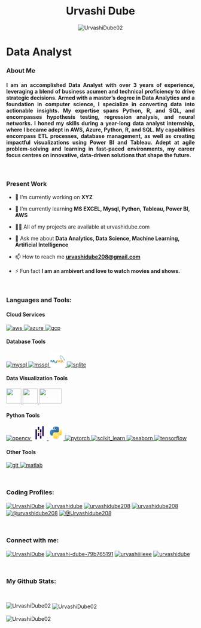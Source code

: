 <h1 align="center">Urvashi Dube</h1>
<!--Profile Views -->
<p align="center"> <img src="https://komarev.com/ghpvc/?username=UrvashiDube02&label=Profile%20views&color=0e75b6&style=flat" alt="UrvashiDube02" /> </p>

<h1 align="left">Data Analyst</h1>

<h3 align="left">About Me</h3>
<h4 align="justify">I am an accomplished Data Analyst with over 3 years of experience, leveraging a blend of business acumen and technical proficiency to drive strategic decisions. Armed with a master’s degree in Data Analytics and a foundation in computer science, I specialize in converting data into actionable insights. My expertise spans Python, R, and SQL, and encompasses hypothesis testing, regression analysis, and neural networks. I honed my skills during a year-long data analyst internship, where I became adept in AWS, Azure, Python, R, and SQL. My capabilities encompass ETL processes, database management, as well as creating impactful visualizations using Power BI and Tableau. Adept at agile problem-solving and learning in fast-paced environments, my career focus centres on innovative, data-driven solutions that shape the future.</h4>

<br>

<h3 align="left">Present Work</h3>

- 🔭 I’m currently working on **XYZ**

- 🌱 I’m currently learning **MS EXCEL, Mysql, Python, Tableau, Power BI, AWS**

- 👨‍💻 All of my projects are available at urvashidube.com

- 💬 Ask me about **Data Analytics, Data Science, Machine Learning, Artificial Intelligence**

- 📫 How to reach me **urvashidube208@gmail.com**
  
- ⚡ Fun fact **I am an ambivert and love to watch movies and shows.**

<br>

<h3 align="left">Languages and Tools:</h3>

<h4 align="left">Cloud Services</h4>
<p align="left"><a href="https://aws.amazon.com" target="_blank" rel="noreferrer"> 
<img src="https://upload.wikimedia.org/wikipedia/commons/thumb/9/93/Amazon_Web_Services_Logo.svg/1200px-Amazon_Web_Services_Logo.svg.png" alt="aws" width="35" height="35"/> </a> <a href="https://azure.microsoft.com/en-in/" target="_blank" rel="noreferrer"> <img src="https://www.vectorlogo.zone/logos/microsoft_azure/microsoft_azure-icon.svg" alt="azure" width="40" height="40"/> </a> <a href="https://cloud.google.com" target="_blank" rel="noreferrer"> <img src="https://www.vectorlogo.zone/logos/google_cloud/google_cloud-icon.svg" alt="gcp" width="40" height="40"/> </a> 

<br>

<h4 align="left">Database Tools</h4>
<a href="https://www.microsoft.com/en-ca/microsoft-365/excel" target="_blank" rel="noreferrer"> <img src="https://upload.wikimedia.org/wikipedia/commons/thumb/3/34/Microsoft_Office_Excel_%282019%E2%80%93present%29.svg/640px-Microsoft_Office_Excel_%282019%E2%80%93present%29.svg.png" alt="mysql" width="40" height="40"/> </a> 
<a href="https://www.microsoft.com/en-us/sql-server" target="_blank" rel="noreferrer"> <img src="https://www.svgrepo.com/show/303229/microsoft-sql-server-logo.svg" alt="mssql" width="40" height="40"/> </a> 
<a href="https://www.mysql.com/" target="_blank" rel="noreferrer"> <img src="https://raw.githubusercontent.com/devicons/devicon/master/icons/mysql/mysql-original-wordmark.svg" alt="mysql" width="40" height="40"/> </a> 
<a href="https://www.sqlite.org/" target="_blank" rel="noreferrer"> <img src="https://www.vectorlogo.zone/logos/sqlite/sqlite-icon.svg" alt="sqlite" width="40" height="40"/> </a> 

<br>
  
<h4 align="left">Data Visualization Tools</h4>
<a href="https://www.tableau.com/" target="_blank" rel="noreferrer"> <img src="https://nextviewconsulting.com/sites/default/files/styles/large/public/icons/logo-tableau-cirkel.png?itok=CsAZTLUk" width="40" height="40"/> </a> 
<a href="https://app.powerbi.com/" target="_blank" rel="noreferrer"><img src="https://powerbi.microsoft.com/pictures/shared/social/social-default-image.png" width="40" height="40"/> </a> 
<a href="https://shiny.posit.co/" target="_blank" rel="noreferrer"><img src="https://www.worldbank.org/content/dam/photos/780x439/2021/apr/Shiny-logo.png" width="60" height="40"/> </a>

<br>

<h4 align="left">Python Tools</h4>
<a href="https://opencv.org/" target="_blank" rel="noreferrer"> <img src="https://www.vectorlogo.zone/logos/opencv/opencv-icon.svg" alt="opencv" width="40" height="40"/> </a>
<a href="https://pandas.pydata.org/" target="_blank" rel="noreferrer"> <img src="https://raw.githubusercontent.com/devicons/devicon/2ae2a900d2f041da66e950e4d48052658d850630/icons/pandas/pandas-original.svg" alt="pandas" width="40" height="40"/> </a> 
<a href="https://www.python.org" target="_blank" rel="noreferrer"> <img src="https://raw.githubusercontent.com/devicons/devicon/master/icons/python/python-original.svg" alt="python" width="40" height="40"/> </a> <a href="https://pytorch.org/" target="_blank" rel="noreferrer"> <img src="https://www.vectorlogo.zone/logos/pytorch/pytorch-icon.svg" alt="pytorch" width="40" height="40"/> </a> 
<a href="https://scikit-learn.org/" target="_blank" rel="noreferrer"> <img src="https://upload.wikimedia.org/wikipedia/commons/0/05/Scikit_learn_logo_small.svg" alt="scikit_learn" width="40" height="40"/> </a> 
<a href="https://seaborn.pydata.org/" target="_blank" rel="noreferrer"> <img src="https://seaborn.pydata.org/_images/logo-mark-lightbg.svg" alt="seaborn" width="40" height="40"/> </a> 
<a href="https://www.tensorflow.org" target="_blank" rel="noreferrer"> <img src="https://www.vectorlogo.zone/logos/tensorflow/tensorflow-icon.svg" alt="tensorflow" width="40" height="40"/> </a> 

<br>

<h4 align="left">Other Tools</h4>
<a href="https://git-scm.com/" target="_blank" rel="noreferrer"> <img src="https://www.vectorlogo.zone/logos/git-scm/git-scm-icon.svg" alt="git" width="40" height="40"/> </a> 
<a href="https://www.mathworks.com/" target="_blank" rel="noreferrer"> <img src="https://upload.wikimedia.org/wikipedia/commons/2/21/Matlab_Logo.png" alt="matlab" width="40" height="40"/> </a> 


</p>

<br>

<h3 align="left">Coding Profiles:</h3>
<p align="left">
<a href="https://www.leetcode.com/UrvashiDube" target="blank"><img align="center" src="https://raw.githubusercontent.com/rahuldkjain/github-profile-readme-generator/master/src/images/icons/Social/leet-code.svg" alt="UrvashiDube" height="30" width="40" /></a>
<a href="https://kaggle.com/urvashidube" target="blank"><img align="center" src="https://raw.githubusercontent.com/rahuldkjain/github-profile-readme-generator/master/src/images/icons/Social/kaggle.svg" alt="urvashidube" height="30" width="40" /></a>
<a href="https://www.codechef.com/users/urvashidube208" target="blank"><img align="center" src="https://cdn.codechef.com/images/cc-logo.svg" alt="urvashidube208" height="30" width="40" /></a>
<a href="https://www.hackerrank.com/urvashidube208" target="blank"><img align="center" src="https://raw.githubusercontent.com/rahuldkjain/github-profile-readme-generator/master/src/images/icons/Social/hackerrank.svg" alt="urvashidube208" height="30" width="40" /></a>
<a href="https://www.hackerearth.com/@urvashidube208" target="blank"><img align="center" src="https://static-fastly.hackerearth.com/static/hackerearth/images/badge/HE_badge_on_light.png" alt="@urvashidube208" height="30" width="80" /></a>
<a href="https://platform.stratascratch.com/user/Urvashidube208" target="blank"><img align="center" src="https://www.stratascratch.com/static/stratascratch-logo-279d985c5604bff5ed9089ab2aee83c3.svg" alt="@Urvashidube208" height="30" width="80" /></a>
</p>


<br>

<h3 align="left">Connect with me:</h3>
<p align="left">

<a href="https://twitter.com/UrvashiDube" target="blank"><img align="center" src="https://raw.githubusercontent.com/rahuldkjain/github-profile-readme-generator/master/src/images/icons/Social/twitter.svg" alt="UrvashiDube" height="30" width="40" /></a>
<a href="https://linkedin.com/in/urvashi-dube-79b765191" target="blank"><img align="center" src="https://raw.githubusercontent.com/rahuldkjain/github-profile-readme-generator/master/src/images/icons/Social/linked-in-alt.svg" alt="urvashi-dube-79b765191" height="30" width="40" /></a>
<a href="https://instagram.com/urvashiiiieee" target="blank"><img align="center" src="https://raw.githubusercontent.com/rahuldkjain/github-profile-readme-generator/master/src/images/icons/Social/instagram.svg" alt="urvashiiiieee" height="30" width="40" /></a>
<a href="urvashidube208@gmail.com" target="blank"><img align="center" src="https://ssl.gstatic.com/ui/v1/icons/mail/rfr/logo_gmail_lockup_dark_1x_r5.png" alt="urvashidube" height="30" width="80" /></a>

</p>

<br>

<h3 align="left">My Github Stats:</h3>
<br>
<p><img align="left" src="https://github-readme-stats.vercel.app/api/top-langs?username=UrvashiDube02&show_icons=true&locale=en&layout=compact" alt="UrvashiDube02" /></p>
<p>&nbsp;<img align="center" src="https://github-readme-stats.vercel.app/api?username=UrvashiDube02&show_icons=true&locale=en" alt="UrvashiDube02" /></p>
<p><img align="center" src="https://github-readme-streak-stats.herokuapp.com/?user=UrvashiDube02&" alt="UrvashiDube02" /></p>
